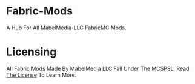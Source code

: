 # Fabric-Mods
A Hub For All MabelMedia-LLC FabricMC Mods.

# Licensing
All Fabric Mods Made By MabelMedia LLC Fall Under The MCSPSL. Read <a href="https://github.com/MabelMedia-LLC/MCSPSL">The License</a> To Learn More.
